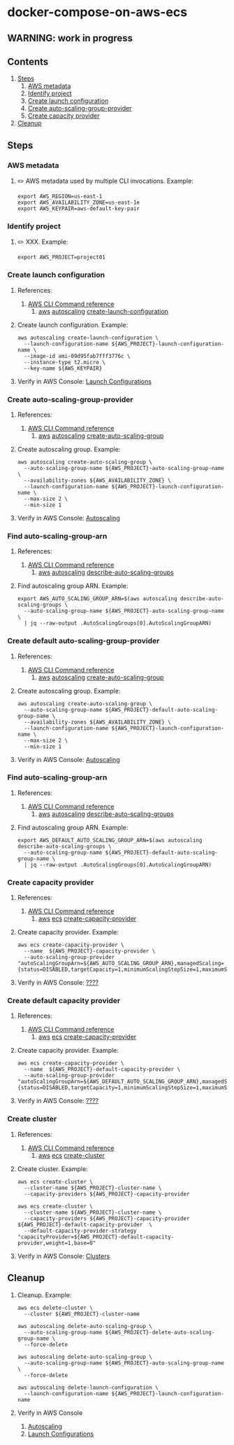 # docker-compose-on-aws-ecs

## WARNING: work in progress

## Contents

1. [Steps](#steps)
    1. [AWS metadata](#aws-metadata)
    1. [Identify project](#identify-project)
    1. [Create launch configuration](#create-launch-configuration)
    1. [Create auto-scaling-group-provider](#create-auto-scaling-group-provider)
    1. [Create capacity provider](#create-capacity-provider)
1. [Cleanup](#cleanup)

## Steps

### AWS metadata

1. :pencil2: AWS metadata used by multiple CLI invocations.
   Example:

    ```console
    export AWS_REGION=us-east-1
    export AWS_AVAILABILITY_ZONE=us-east-1e
    export AWS_KEYPAIR=aws-default-key-pair
    ```

### Identify project

1. :pencil2: XXX.
   Example:

    ```console
    export AWS_PROJECT=project01
    ```

### Create launch configuration

1. References:
    1. [AWS CLI Command reference](https://docs.aws.amazon.com/cli/latest/index.html)
        1. [aws](https://docs.aws.amazon.com/cli/latest/reference/index.html#cli-aws)
           [autoscaling](https://docs.aws.amazon.com/cli/latest/reference/autoscaling/index.html#cli-aws-autoscaling)
           [create-launch-configuration](https://docs.aws.amazon.com/cli/latest/reference/autoscaling/create-launch-configuration.html)

1. Create launch configuration.
   Example:

    ```console
    aws autoscaling create-launch-configuration \
      --launch-configuration-name ${AWS_PROJECT}-launch-configuration-name \
      --image-id ami-09d95fab7fff3776c \
      --instance-type t2.micro \
      --key-name ${AWS_KEYPAIR}
    ```

1. Verify in AWS Console: [Launch Configurations](https://console.aws.amazon.com/ec2/autoscaling/home)

### Create auto-scaling-group-provider

1. References:
    1. [AWS CLI Command reference](https://docs.aws.amazon.com/cli/latest/index.html)
        1. [aws](https://docs.aws.amazon.com/cli/latest/reference/index.html#cli-aws)
           [autoscaling](https://docs.aws.amazon.com/cli/latest/reference/autoscaling/index.html#cli-aws-autoscaling)
           [create-auto-scaling-group](https://docs.aws.amazon.com/cli/latest/reference/autoscaling/create-auto-scaling-group.html)

1. Create autoscaling group.
   Example:

    ```console
    aws autoscaling create-auto-scaling-group \
      --auto-scaling-group-name ${AWS_PROJECT}-auto-scaling-group-name \
      --availability-zones ${AWS_AVAILABILITY_ZONE} \
      --launch-configuration-name ${AWS_PROJECT}-launch-configuration-name \
      --max-size 2 \
      --min-size 1
    ```

1. Verify in AWS Console: [Autoscaling](https://console.aws.amazon.com/ec2/autoscaling/home)

### Find auto-scaling-group-arn

1. References:
    1. [AWS CLI Command reference](https://docs.aws.amazon.com/cli/latest/index.html)
        1. [aws](https://docs.aws.amazon.com/cli/latest/reference/index.html#cli-aws)
           [autoscaling](https://docs.aws.amazon.com/cli/latest/reference/autoscaling/index.html#cli-aws-autoscaling)
           [describe-auto-scaling-groups](https://docs.aws.amazon.com/cli/latest/reference/autoscaling/describe-auto-scaling-groups.html)

1. Find autoscaling group ARN.
   Example:

    ```console
    export AWS_AUTO_SCALING_GROUP_ARN=$(aws autoscaling describe-auto-scaling-groups \
      --auto-scaling-group-name ${AWS_PROJECT}-auto-scaling-group-name \
      | jq --raw-output .AutoScalingGroups[0].AutoScalingGroupARN)
    ```

### Create default auto-scaling-group-provider

1. References:
    1. [AWS CLI Command reference](https://docs.aws.amazon.com/cli/latest/index.html)
        1. [aws](https://docs.aws.amazon.com/cli/latest/reference/index.html#cli-aws)
           [autoscaling](https://docs.aws.amazon.com/cli/latest/reference/autoscaling/index.html#cli-aws-autoscaling)
           [create-auto-scaling-group](https://docs.aws.amazon.com/cli/latest/reference/autoscaling/create-auto-scaling-group.html)

1. Create autoscaling group.
   Example:

    ```console
    aws autoscaling create-auto-scaling-group \
      --auto-scaling-group-name ${AWS_PROJECT}-default-auto-scaling-group-name \
      --availability-zones ${AWS_AVAILABILITY_ZONE} \
      --launch-configuration-name ${AWS_PROJECT}-launch-configuration-name \
      --max-size 2 \
      --min-size 1
    ```

1. Verify in AWS Console: [Autoscaling](https://console.aws.amazon.com/ec2/autoscaling/home)

### Find auto-scaling-group-arn

1. References:
    1. [AWS CLI Command reference](https://docs.aws.amazon.com/cli/latest/index.html)
        1. [aws](https://docs.aws.amazon.com/cli/latest/reference/index.html#cli-aws)
           [autoscaling](https://docs.aws.amazon.com/cli/latest/reference/autoscaling/index.html#cli-aws-autoscaling)
           [describe-auto-scaling-groups](https://docs.aws.amazon.com/cli/latest/reference/autoscaling/describe-auto-scaling-groups.html)

1. Find autoscaling group ARN.
   Example:

    ```console
    export AWS_DEFAULT_AUTO_SCALING_GROUP_ARN=$(aws autoscaling describe-auto-scaling-groups \
      --auto-scaling-group-name ${AWS_PROJECT}-default-auto-scaling-group-name \
      | jq --raw-output .AutoScalingGroups[0].AutoScalingGroupARN)
    ```

### Create capacity provider

1. References:
    1. [AWS CLI Command reference](https://docs.aws.amazon.com/cli/latest/index.html)
        1. [aws](https://docs.aws.amazon.com/cli/latest/reference/index.html#cli-aws)
           [ecs](https://docs.aws.amazon.com/cli/latest/reference/ecs/index.html#cli-aws-ecs)
           [create-capacity-provider](https://docs.aws.amazon.com/cli/latest/reference/ecs/create-capacity-provider.html)

1. Create capacity provider.
   Example:

    ```console
    aws ecs create-capacity-provider \
      --name  ${AWS_PROJECT}-capacity-provider \
      --auto-scaling-group-provider "autoScalingGroupArn=${AWS_AUTO_SCALING_GROUP_ARN},managedScaling={status=DISABLED,targetCapacity=1,minimumScalingStepSize=1,maximumScalingStepSize=1},managedTerminationProtection=DISABLED"
    ```

1. Verify in AWS Console: [????](http://nowhere.com)

### Create default capacity provider

1. References:
    1. [AWS CLI Command reference](https://docs.aws.amazon.com/cli/latest/index.html)
        1. [aws](https://docs.aws.amazon.com/cli/latest/reference/index.html#cli-aws)
           [ecs](https://docs.aws.amazon.com/cli/latest/reference/ecs/index.html#cli-aws-ecs)
           [create-capacity-provider](https://docs.aws.amazon.com/cli/latest/reference/ecs/create-capacity-provider.html)

1. Create capacity provider.
   Example:

    ```console
    aws ecs create-capacity-provider \
      --name  ${AWS_PROJECT}-default-capacity-provider \
      --auto-scaling-group-provider "autoScalingGroupArn=${AWS_DEFAULT_AUTO_SCALING_GROUP_ARN},managedScaling={status=DISABLED,targetCapacity=1,minimumScalingStepSize=1,maximumScalingStepSize=1},managedTerminationProtection=DISABLED"
    ```

1. Verify in AWS Console: [????](http://nowhere.com)

### Create cluster

1. References:
    1. [AWS CLI Command reference](https://docs.aws.amazon.com/cli/latest/index.html)
        1. [aws](https://docs.aws.amazon.com/cli/latest/reference/index.html#cli-aws)
           [ecs](https://docs.aws.amazon.com/cli/latest/reference/ecs/index.html#cli-aws-ecs)
           [create-cluster](https://awscli.amazonaws.com/v2/documentation/api/latest/reference/ecs/create-cluster.html)

1. Create cluster.
   Example:

    ```console
    aws ecs create-cluster \
      --cluster-name ${AWS_PROJECT}-cluster-name \
      --capacity-providers ${AWS_PROJECT}-capacity-provider
    ```

    ```console
    aws ecs create-cluster \
      --cluster-name ${AWS_PROJECT}-cluster-name \
      --capacity-providers ${AWS_PROJECT}-capacity-provider ${AWS_PROJECT}-default-capacity-provider  \
      --default-capacity-provider-strategy "capacityProvider=${AWS_PROJECT}-default-capacity-provider,weight=1,base=0"
    ```


1. Verify in AWS Console: [Clusters](https://console.aws.amazon.com/ecs/home)

## Cleanup

1. Cleanup.
   Example:

    ```console
    aws ecs delete-cluster \
      --cluster ${AWS_PROJECT}-cluster-name

    aws autoscaling delete-auto-scaling-group \
      --auto-scaling-group-name ${AWS_PROJECT}-delete-auto-scaling-group-name \
      --force-delete

    aws autoscaling delete-auto-scaling-group \
      --auto-scaling-group-name ${AWS_PROJECT}-auto-scaling-group-name \
      --force-delete

    aws autoscaling delete-launch-configuration \
      --launch-configuration-name ${AWS_PROJECT}-launch-configuration-name
    ```

1. Verify in AWS Console
    1. [Autoscaling](https://console.aws.amazon.com/ec2/autoscaling/home)
    1. [Launch Configurations](https://console.aws.amazon.com/ec2/autoscaling/home)
